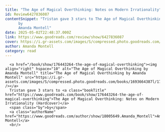 ```yaml
---
title: "The Age of Magical Overthinking: Notes on Modern Irrationality"
id: Review6427836087
contentSnippet: "Tristan gave 3 stars to The Age of Magical Overthinking: Notes on Modern Irrationality (Hardcover)
      by
      Amanda Montell"
date: 2025-05-02T22:48:37.000Z
link: https://www.goodreads.com/review/show/6427836087
cover: https://i.gr-assets.com/images/S/compressed.photo.goodreads.com/books/1693664387l/176443264._MY75_.jpg
author: Amanda Montell
category: read
---
```


      
      <a href="/book/show/176443264-the-age-of-magical-overthinking"><img align="right" hspace="10" alt="The Age of Magical Overthinking by Amanda Montell" title="The Age of Magical Overthinking by Amanda Montell" src="https://i.gr-assets.com/images/S/compressed.photo.goodreads.com/books/1693664387l/176443264._SY75_.jpg" /></a>
      Tristan gave 3 stars to <a class="bookTitle" href="https://www.goodreads.com/book/show/176443264-the-age-of-magical-overthinking">The Age of Magical Overthinking: Notes on Modern Irrationality (Hardcover)</a>
      <span class="by">by</span>
      <a class="authorName" href="https://www.goodreads.com/author/show/18005649.Amanda_Montell">Amanda Montell</a>
      <br/>